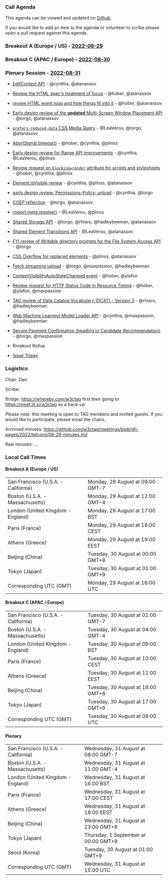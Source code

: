 ### Call Agenda

This agenda can be viewed and updated on [Github](https://github.com/w3ctag/meetings/blob/gh-pages/2022/telcons/08-29-agenda.md).

If you would like to add an item to the agenda or volunteer to scribe please open a pull request against this agenda.

### Breakout A (Europe / US) - [2022-08-29](https://www.timeanddate.com/worldclock/converter.html?iso=20220829T160000&p1=224&p2=43&p3=136&p4=195&p5=26&p6=33&p7=248&p8=235)

### Breakout C (APAC / Europe) - [2022-08-30](https://www.timeanddate.com/worldclock/converter.html?iso=20220830T080000&p1=224&p2=43&p3=136&p4=195&p5=26&p6=33&p7=248&p8=235)

### Plenary Session - [2022-08-31](https://www.timeanddate.com/worldclock/converter.html?iso=20220831T150000&p1=224&p2=43&p3=136&p4=195&p5=26&p6=33&p7=248&p8=235)

* [EditContext API](https://github.com/w3ctag/design-reviews/issues/416) - @cynthia, @atanassov
* [Review the HTML spec's treatment of focus](https://github.com/w3ctag/design-reviews/issues/468) - @hober, @atanassov
* [review HTML event loop and how things fit into it](https://github.com/w3ctag/design-reviews/issues/489) - @hober, @atanassov
* [Early design review of the **updated** Multi-Screen Window Placement API](https://github.com/w3ctag/design-reviews/issues/602) - @torgo, @atanassov
* [`prefers-reduced-data` CSS Media Query](https://github.com/w3ctag/design-reviews/issues/705) - @LeaVerou, @torgo, @atanassov
* [AbortSignal.timeout()](https://github.com/w3ctag/design-reviews/issues/711) - @hober, @cynthia, @plinss
* [Early design review for Range API improvements](https://github.com/w3ctag/design-reviews/issues/725) - @cynthia, @LeaVerou, @plinss
* [Review request on `blocking=render` attribute for scripts and stylesheets](https://github.com/w3ctag/design-reviews/issues/727) - @hober, @cynthia, @plinss
* [Element.isVisible review](https://github.com/w3ctag/design-reviews/issues/734) - @cynthia, @plinss, @atanassov
* [early design review: Permissions-Policy: unload](https://github.com/w3ctag/design-reviews/issues/738) - @cynthia, @torgo
* [COEP reflection](https://github.com/w3ctag/design-reviews/issues/742) - @torgo, @atanassov
* [import.meta.resolve()](https://github.com/w3ctag/design-reviews/issues/746) - @LeaVerou, @plinss
* [Shared Storage API](https://github.com/w3ctag/design-reviews/issues/747) - @torgo, @rhiaro, @hadleybeeman, @atanassov
* [Shared Element Transitions API](https://github.com/w3ctag/design-reviews/issues/748) - @LeaVerou, @atanassov
* [FYI review of Writable directory prompts for the File System Access API](https://github.com/w3ctag/design-reviews/issues/749) - @torgo
* [CSS Overflow for replaced elements](https://github.com/w3ctag/design-reviews/issues/750) - @plinss, @atanassov
* [Fetch streaming upload](https://github.com/w3ctag/design-reviews/issues/754) - @torgo, @maxpassion, @hadleybeeman
* [ContentVisibilityAutoStateChanged event](https://github.com/w3ctag/design-reviews/issues/756) - @hober, @ylafon
* [Review request for HTTP Status Code in Resource Timing](https://github.com/w3ctag/design-reviews/issues/757) - @hober, @ylafon, @maxpassion
* [TAG review of Data Catalog Vocabulary (DCAT) - Version 3](https://github.com/w3ctag/design-reviews/issues/758) - @rhiaro, @hadleybeeman
* [Web Machine Learning Model Loader API](https://github.com/w3ctag/design-reviews/issues/759) - @cynthia, @maxpassion, @hadleybeeman
* [Secure Payment Confirmation (heading to Candidate Recommendation)](https://github.com/w3ctag/design-reviews/issues/763) - @torgo, @maxpassion

* Breakout Rollup
* [Issue Triage](https://github.com/w3ctag/design-reviews/issues?q=is%3Aissue+is%3Aopen+label%3A%22Progress%3A+untriaged%22)

### Logistics

Chair: Dan

Scribe:

Bridge: https://whereby.com/w3ctag first then going to https://meet.jit.si/w3ctag as a back-up

*Please note*: this meeting is open to TAG members and invited guests. If you would like to participate, please email the chairs.

Archived minutes: https://github.com/w3ctag/meetings/blob/gh-pages/2022/telcons/08-29-minutes.md

Raw minutes: ...


### Local Call Times

#### Breakout A (Europe / US)

<table>
<tr><td> San Francisco (U.S.A. - California) <td> Monday, 29 August at 09:00 GMT-7</td></tr>
<tr><td> Boston (U.S.A. - Massachusetts) <td> Monday, 29 August at 12:00 GMT-4</td></tr>
<tr><td> London (United Kingdom - England) <td> Monday, 29 August at 17:00 BST</td></tr>
<tr><td> Paris (France) <td> Monday, 29 August at 18:00 CEST</td></tr>
<tr><td> Athens (Greece) <td> Monday, 29 August at 19:00 EEST</td></tr>
<tr><td> Beijing (China) <td> Tuesday, 30 August at 00:00 GMT+8</td></tr>
<tr><td> Tokyo (Japan) <td> Tuesday, 30 August at 01:00 GMT+9</td></tr>
<tr><td> Corresponding UTC (GMT) <td> Monday, 29 August at 16:00 UTC</td></tr>
</table>

#### Breakout C (APAC / Europe)

<table>
<tr><td> San Francisco (U.S.A. - California) <td> Tuesday, 30 August at 01:00 GMT-7</td></tr>
<tr><td> Boston (U.S.A. - Massachusetts) <td> Tuesday, 30 August at 04:00 GMT-4</td></tr>
<tr><td> London (United Kingdom - England) <td> Tuesday, 30 August at 09:00 BST</td></tr>
<tr><td> Paris (France) <td> Tuesday, 30 August at 10:00 CEST</td></tr>
<tr><td> Athens (Greece) <td> Tuesday, 30 August at 11:00 EEST</td></tr>
<tr><td> Beijing (China) <td> Tuesday, 30 August at 16:00 GMT+8</td></tr>
<tr><td> Tokyo (Japan) <td> Tuesday, 30 August at 17:00 GMT+9</td></tr>
<tr><td> Corresponding UTC (GMT) <td> Tuesday, 30 August at 08:00 UTC</td></tr>
</table>

#### Plenary

<table>
<tr><td> San Francisco (U.S.A. - California) <td> Wednesday, 31 August at 08:00 GMT-7</td></tr>
<tr><td> Boston (U.S.A. - Massachusetts) <td> Wednesday, 31 August at 11:00 GMT-4</td></tr>
<tr><td> London (United Kingdom - England) <td> Wednesday, 31 August at 16:00 BST</td></tr>
<tr><td> Paris (France) <td> Wednesday, 31 August at 17:00 CEST</td></tr>
<tr><td> Athens (Greece) <td> Wednesday, 31 August at 18:00 EEST</td></tr>
<tr><td> Beijing (China) <td> Wednesday, 31 August at 23:00 GMT+8</td></tr>
<tr><td> Tokyo (Japan) <td> Thursday, 1 September at 00:00 GMT+9</td></tr>
<tr><td> Seoul (Korea) <td> Tuesday, 30 August at 01:00 GMT+9</td></tr>
<tr><td> Corresponding UTC (GMT) <td> Wednesday, 31 August at 15:00 UTC</td></tr>
</table>
